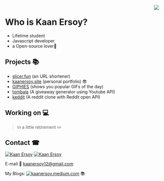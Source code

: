<img align="right" src="https://github-readme-stats.vercel.app/api/top-langs/?username=kaanersoy&hide=java,html,css&layout=compact" />

# Who is Kaan Ersoy?

- Lifetime student 
- Javascript developer
- a Open-source lover💜 

## Projects 📚

- [slicer.fun](https://www.slicer.fun/) (an URL shortener)
- [kaanersoy.site](https://kaanersoy.site) (personal portfolio) 😎
- [GIPHIES](https://giphies-public.netlify.app/) (shows you popular GIFs of the day)
- [tombala](https://tombala-delta.vercel.app/) (A giveaway generator using Youtube API)
- [keddit](https://keddit.vercel.app/) (A reddit clone with Reddit open API)

 ## Working on 💻
 
 > in a little retirement 💤

## Contact ☎
[![Kaan Ersoy](https://img.shields.io/badge/LinkedIn-0077B5?style=for-the-badge&logo=linkedin&logoColor=white)](https://www.linkedin.com/in/kaan-ersoy/)
[![Kaan Ersoy](https://img.shields.io/badge/Twitter-1DA1F2?style=for-the-badge&logo=twitter&logoColor=white)](https://twitter.com/kaanersoy01)

E-mail 📧 kaanersoy12@gmail.com

My Blogs: [![kaanersoy.medium.com](https://img.shields.io/badge/@kaanersoy-black?style=flat&logo=medium&logoColor=white&link=https://medium.com/@username)](https://kaanersoy.medium.com/) 📚
